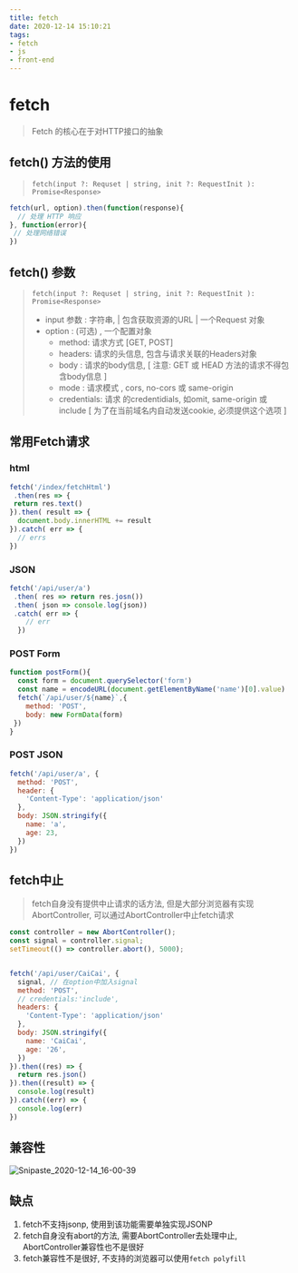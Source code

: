 ```yaml
---
title: fetch
date: 2020-12-14 15:10:21
tags: 
- fetch
- js
- front-end
---
```


# fetch

> Fetch 的核心在于对HTTP接口的抽象

## fetch() 方法的使用

> `fetch(input ?: Requset | string, init ?: RequestInit ): Promise<Response>`

```js
fetch(url, option).then(function(response){
  // 处理 HTTP 响应
}, function(error){
 // 处理网络错误
})
```

## fetch() 参数

> `fetch(input ?: Requset | string, init ?: RequestInit ): Promise<Response>`
>
> - input 参数 : 字符串, | 包含获取资源的URL | 一个Request 对象
> - option : (可选) , 一个配置对象
>   - method: 请求方式 [GET, POST]
>   - headers: 请求的头信息, 包含与请求关联的Headers对象
>   - body : 请求的body信息,  [ 注意: GET 或 HEAD 方法的请求不得包含body信息 ]
>   - mode : 请求模式 , cors, no-cors 或 same-origin
>   - credentials: 请求 的credentidials, 如omit, same-origin 或 include [ 为了在当前域名内自动发送cookie, 必须提供这个选项 ]

## 常用Fetch请求

### html

```js
fetch('/index/fetchHtml')
 .then(res => {
 return res.text()
}).then( result => {
  document.body.innerHTML += result
}).catch( err => {
  // errs
})
```

### JSON

```js
fetch('/api/user/a')
 .then( res => return res.josn())
 .then( json => console.log(json))
 .catch( err => {
    // err
  })
```

### POST Form

```js
function postForm(){
  const form = document.querySelector('form')
  const name = encodeURL(document.getElementByName('name')[0].value)
  fetch(`/api/user/${name}`,{
    method: 'POST',
    body: new FormData(form)
 })
}
```

### POST JSON

```js
fetch('/api/user/a', {
  method: 'POST',
  header: {
    'Content-Type': 'application/json'
  },
  body: JSON.stringify({
    name: 'a',
    age: 23,
  })
})
```

## fetch中止

> fetch自身没有提供中止请求的话方法, 但是大部分浏览器有实现AbortController, 可以通过AbortController中止fetch请求

```js
const controller = new AbortController();
const signal = controller.signal;
setTimeout(() => controller.abort(), 5000);


fetch('/api/user/CaiCai', {
  signal, // 在option中加入signal
  method: 'POST',
  // credentials:'include',
  headers: {
    'Content-Type': 'application/json'
  },
  body: JSON.stringify({
    name: 'CaiCai',
    age: '26',
  })
}).then((res) => {
  return res.json()
}).then((result) => {
  console.log(result)
}).catch((err) => {
  console.log(err)
})
```

## 兼容性

![Snipaste_2020-12-14_16-00-39](https://gitee.com/grh-gitee/picgo/raw/master/Snipaste_2020-12-14_16-00-39.png)

## 缺点

1. fetch不支持jsonp, 使用到该功能需要单独实现JSONP
2. fetch自身没有abort的方法, 需要AbortController去处理中止, AbortController兼容性也不是很好
3. fetch兼容性不是很好, 不支持的浏览器可以使用`fetch polyfill`
